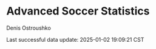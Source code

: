 # Advanced Soccer Statistics
Denis Ostroushko

<!-- gfm -->

Last successful data update: 2025-01-02 19:09:21 CST
